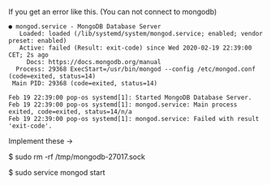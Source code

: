 If you get an error like this. (You can not connect to mongodb)

```
● mongod.service - MongoDB Database Server
   Loaded: loaded (/lib/systemd/system/mongod.service; enabled; vendor preset: enabled)
   Active: failed (Result: exit-code) since Wed 2020-02-19 22:39:00 CET; 2s ago
     Docs: https://docs.mongodb.org/manual
  Process: 29368 ExecStart=/usr/bin/mongod --config /etc/mongod.conf (code=exited, status=14)
 Main PID: 29368 (code=exited, status=14)

Feb 19 22:39:00 pop-os systemd[1]: Started MongoDB Database Server.
Feb 19 22:39:00 pop-os systemd[1]: mongod.service: Main process exited, code=exited, status=14/n/a
Feb 19 22:39:00 pop-os systemd[1]: mongod.service: Failed with result 'exit-code'.
```

Implement these ->

$ sudo rm -rf /tmp/mongodb-27017.sock

$ sudo service mongod start
